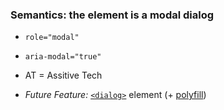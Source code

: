 ### Semantics: the element is a modal dialog

* `role="modal"`
* `aria-modal="true"`

* AT = Assitive Tech
* _Future Feature:_ [`<dialog>`](https://www.scottohara.me/blog/2019/03/05/open-dialog.html) element (+ [polyfill](https://github.com/WICG/inert))
